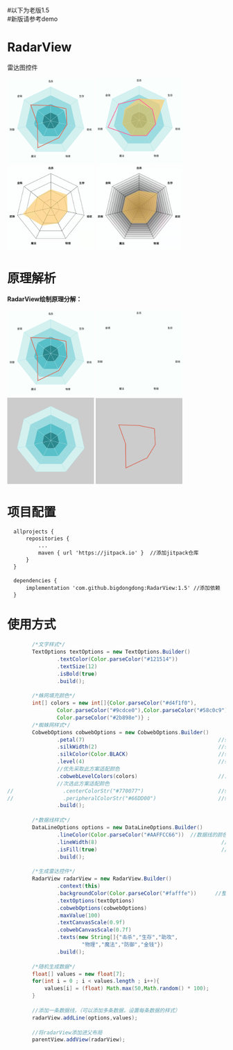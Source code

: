 #以下为老版1.5 <br>
#新版请参考demo  <br>

# RadarView
雷达图控件
<br>


<img  width = "200" src = "images/0.jpg"></img>
<img  width = "200" src = "images/11.jpg"></img>
<img  width = "200" src = "images/12.jpg"></img>
<img  width = "200" src = "images/13.jpg"></img>


# 原理解析
**RadarView绘制原理分解：**<br><br>
<img  width = 200 src = "images/0.jpg"></img>
<img  width = 200 src = "images/1.jpg"></img>
<img  width = 200 src = "images/2.jpg"></img>
<img  width = 200 src = "images/3.jpg"></img>
<br>
<!--<table border="0">
	<tr class = "img_border" width = 800>
		<td width = 200  style = "text-align: center;">例图</td>
		<td width = 200  style = "text-align: center;">例图</td>
		<td width = 200  style = "text-align: center;">例图</td>
		<td width = 200  style = "text-align: center;">例图</td>
	</tr>
</table>
-->
# 项目配置

```
  allprojects {
      repositories {
          ...
          maven { url 'https://jitpack.io' }  //添加jitpack仓库
      }
  }
  
  dependencies {
	  implementation 'com.github.bigdongdong:RadarView:1.5' //添加依赖
  }
```

# 使用方式
```java
        /*文字样式*/
        TextOptions textOptions = new TextOptions.Builder()
                .textColor(Color.parseColor("#121514"))                   //文字颜色
                .textSize(12)                                             //文字尺寸（sp）
                .isBold(true)                                             //文字是否加粗
                .build();
                
        /*蛛网填充颜色*/
        int[] colors = new int[]{Color.parseColor("#d4f1f0"),
                Color.parseColor("#9cdce0"),Color.parseColor("#58c0c9"),
                Color.parseColor("#2b898e")} ;
        /*蜘蛛网样式*/
        CobwebOptions cobwebOptions = new CobwebOptions.Builder()
                .petal(7)                                           //蛛网瓣数
                .silkWidth(2)                                       //蛛丝宽度
                .silkColor(Color.BLACK)                             //蛛丝颜色
                .level(4)                                           //蛛网的层数
                //优先采取此方案适配颜色
                .cobwebLevelColors(colors)                          //自外向内，每层蛛网的填充颜色
                //次选此方案适配颜色
//                .centerColorStr("#770077")                        //蛛网中心颜色
//                .peripheralColorStr("#66DD00")                    //蛛网边缘颜色
                .build();
                
        /*数据线样式*/
        DataLineOptions options = new DataLineOptions.Builder()
                .lineColor(Color.parseColor("#AAFFCC66"))  //数据线的颜色
                .lineWidth(8)                                        //数据线的宽度
                .isFill(true)                                        //数据线是否填充成面，默认false
                .build();

        /*生成雷达控件*/
        RadarView radarView = new RadarView.Builder()
                .context(this)
                .backgroundColor(Color.parseColor("#fafffe"))      //整个控件背景颜色
                .textOptions(textOptions)                                    //文字样式
                .cobwebOptions(cobwebOptions)                                //蛛网样式
                .maxValue(100)                                               //数据最大数值
                .textCanvasScale(0.9f)                                       //文字画布缩放比例（0~1f），默认0.9f
                .cobwebCanvasScale(0.7f)                                     //蛛网画布缩放比例（0~1f），默认0.7f
                .texts(new String[]{"击杀","生存","助攻",
                        "物理","魔法","防御","金钱"})                         //文字数组，长度与CobwebOptions.petal一致
                .build();

        /*随机生成数据*/
        float[] values = new float[7];
        for(int i = 0 ; i < values.length ; i++){
            values[i] = (float) Math.max(50,Math.random() * 100);
        }

        //添加一条数据线，（可以添加多条数据，设置每条数据的样式）
        radarView.addLine(options,values);

        //将radarView添加进父布局
        parentView.addView(radarView);
```
